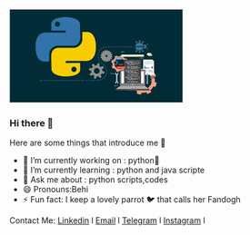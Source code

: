 ![logo](https://github.com/behnazmohammadi77/behnazmohammadi77/blob/main/assets/download.jpg)
### Hi there 👋

<!--
**behnazmohammadi77/behnazmohammadi77** is a ✨ _special_ ✨ repository because its `README.md` (this file) appears on your GitHub profile. -->

Here are some things that introduce me 🙈

- 🔭 I’m currently working on : python🐍
- 🌱 I’m currently learning : python and java scripte
- 💬 Ask me about : python scripts,codes
- 😄 Pronouns:Behi
- ⚡ Fun fact: I keep a lovely parrot 🐦 that calls her Fandogh

Contact Me:
[Linkedin](https://www.linkedin.com/in/behnaz-mohammadi/)  l  [Email](behnazmohamadi3@gmail.com) l [Telegram](t.me/shadi_moshirieh) l  [Instagram](https://instagram.com/behnaz_._mohammadi) l
